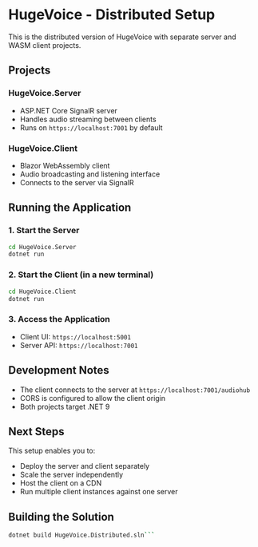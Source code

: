# HugeVoice - Distributed Setup

This is the distributed version of HugeVoice with separate server and WASM client projects.

## Projects

### HugeVoice.Server
- ASP.NET Core SignalR server
- Handles audio streaming between clients
- Runs on `https://localhost:7001` by default

### HugeVoice.Client  
- Blazor WebAssembly client
- Audio broadcasting and listening interface
- Connects to the server via SignalR

## Running the Application

### 1. Start the Server
```bash
cd HugeVoice.Server
dotnet run
```

### 2. Start the Client (in a new terminal)
```bash
cd HugeVoice.Client
dotnet run
```

### 3. Access the Application
- Client UI: `https://localhost:5001`
- Server API: `https://localhost:7001`

## Development Notes

- The client connects to the server at `https://localhost:7001/audiohub`
- CORS is configured to allow the client origin
- Both projects target .NET 9

## Next Steps

This setup enables you to:
- Deploy the server and client separately
- Scale the server independently
- Host the client on a CDN
- Run multiple client instances against one server

## Building the Solution

```bash
dotnet build HugeVoice.Distributed.sln```
